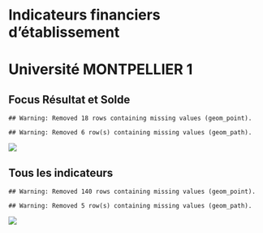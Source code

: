 Indicateurs financiers d’établissement
================

# Université MONTPELLIER 1

## Focus Résultat et Solde

    ## Warning: Removed 18 rows containing missing values (geom_point).

    ## Warning: Removed 6 row(s) containing missing values (geom_path).

![](/home/julien/repo/cpesr/RFC/Finances/Etablissements/université_montpellier_1_files/figure-gfm/etab.focus-1.png)<!-- -->

## Tous les indicateurs

    ## Warning: Removed 140 rows containing missing values (geom_point).

    ## Warning: Removed 5 row(s) containing missing values (geom_path).

![](/home/julien/repo/cpesr/RFC/Finances/Etablissements/université_montpellier_1_files/figure-gfm/etab-1.png)<!-- -->
